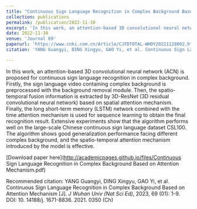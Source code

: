 ```yaml
---
title: "Continuous Sign Language Recognition in Complex Background Based on Attention Mechanism"
collection: publications
permalink: /publication/2022-11-30
excerpt: 'In this work, an attention-based 3D convolutional neural network (ACN) is proposed for continuous sign language recognition in complex background. Firstly, the sign language video containing complex background is preprocessed with the background removal module. Then, the spatio-temporal fusion information is extracted by 3D-ResNet (3D residual convolutional neural network) based on spatial attention mechanism. Finally, the long short-term memory (LSTM) network combined with the time attention mechanism is used for sequence learning to obtain the final recognition result. Extensive experiments show that the algorithm performs well on the large-scale Chinese continuous sign language dataset CSL100. The algorithm shows good generalization performance facing different complex background, and the spatio-temporal attention mechanism introduced by the model is effective.'
date: 2022-11-30
venue: 'Journal 69'
paperurl: 'https://www.cnki.com.cn/Article/CJFDTOTAL-WHDY20221128002.htm'
citation: 'YANG Guangyi, DING Xingyu, GAO Yi, et al. Continuous Sign Language Recognition in Complex Background Based on Attention Mechanism [J]. <i>J Wuhan Univ (Nat Sci Ed)</i>, 2023, 69 (01): 1-9. DOI: 10. 14188/j. 1671-8836. 2021. 0350 (Ch)'

---
```

In this work, an attention-based 3D convolutional neural network (ACN) is proposed for continuous sign language recognition in complex background. Firstly, the sign language video containing complex background is preprocessed with the background removal module. Then, the spatio-temporal fusion information is extracted by 3D-ResNet (3D residual convolutional neural network) based on spatial attention mechanism. Finally, the long short-term memory (LSTM) network combined with the time attention mechanism is used for sequence learning to obtain the final recognition result. Extensive experiments show that the algorithm performs well on the large-scale Chinese continuous sign language dataset CSL100. The algorithm shows good generalization performance facing different complex background, and the spatio-temporal attention mechanism introduced by the model is effective.

[Download paper here](http://academicpages.github.io/files/Continuous Sign Language Recognition in Complex Background Based on Attention Mechanism.pdf)

Recommended citation: YANG Guangyi, DING Xingyu, GAO Yi, et al. Continuous Sign Language Recognition in Complex Background Based on Attention Mechanism [J]. <i>J Wuhan Univ (Nat Sci Ed)</i>, 2023, 69 (01): 1-9. DOI: 10. 14188/j. 1671-8836. 2021. 0350 (Ch)
